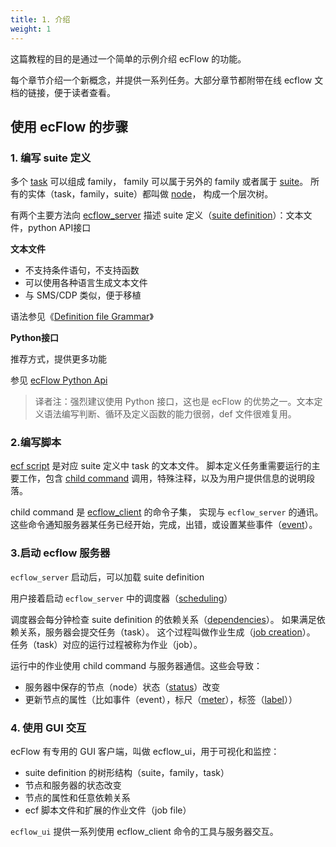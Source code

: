 ```yaml
---
title: 1. 介绍
weight: 1
---
```


这篇教程的目的是通过一个简单的示例介绍 ecFlow 的功能。

每个章节介绍一个新概念，并提供一系列任务。大部分章节都附带在线 ecflow 文档的链接，便于读者查看。

## 使用 ecFlow 的步骤

### 1. 编写 suite 定义

多个 [task](https://software.ecmwf.int/wiki/display/ECFLOW/Glossary#term-task) 可以组成 family，
family 可以属于另外的 family 或者属于 [suite](https://software.ecmwf.int/wiki/display/ECFLOW/Glossary#term-suite)。
所有的实体（task，family，suite）都叫做 [node](https://software.ecmwf.int/wiki/display/ECFLOW/Glossary#term-node)，
构成一个层次树。

有两个主要方法向 [ecflow_server](https://software.ecmwf.int/wiki/display/ECFLOW/Glossary#term-ecflow-server) 描述 suite 定义（[suite definition](https://software.ecmwf.int/wiki/display/ECFLOW/Glossary#term-suite-definition)）：文本文件，python API接口

**文本文件**

* 不支持条件语句，不支持函数
* 可以使用各种语言生成文本文件
* 与 SMS/CDP 类似，便于移植

语法参见《[Definition file Grammar](https://software.ecmwf.int/wiki/display/ECFLOW/Definition+file+Grammar)》

**Python接口**

推荐方式，提供更多功能

参见 [ecFlow Python Api](https://software.ecmwf.int/wiki/display/ECFLOW/ecFlow+Python+Api#python-api)

> 译者注：强烈建议使用 Python 接口，这也是 ecFlow 的优势之一。文本定义语法编写判断、循环及定义函数的能力很弱，def 文件很难复用。

### 2.编写脚本

[ecf script](https://software.ecmwf.int/wiki/display/ECFLOW/Glossary#term-ecf-script) 是对应 suite 定义中 task 的文本文件。
脚本定义任务重需要运行的主要工作，包含 [child command](https://software.ecmwf.int/wiki/display/ECFLOW/Glossary#term-child-command) 调用，特殊注释，以及为用户提供信息的说明段落。

child command 是 [ecflow_client](https://software.ecmwf.int/wiki/display/ECFLOW/Glossary#term-ecflow-client) 的命令子集，
实现与 `ecflow_server` 的通讯。
这些命令通知服务器某任务已经开始，完成，出错，或设置某些事件（[event](https://software.ecmwf.int/wiki/display/ECFLOW/Glossary#term-event)）。

### 3.启动 ecflow 服务器

`ecflow_server` 启动后，可以加载 suite definition

用户接着启动 `ecflow_server` 中的调度器（[scheduling](https://software.ecmwf.int/wiki/display/ECFLOW/Glossary#term-scheduling)）

调度器会每分钟检查 suite definition 的依赖关系（[dependencies](https://software.ecmwf.int/wiki/display/ECFLOW/Glossary#term-dependencies)）。
如果满足依赖关系，服务器会提交任务（task）。
这个过程叫做作业生成（[job creation](https://software.ecmwf.int/wiki/display/ECFLOW/Glossary#term-job-creation)）。
任务（task）对应的运行过程被称为作业（job）。

运行中的作业使用 child command 与服务器通信。这些会导致：

* 服务器中保存的节点（node）状态（[status](https://software.ecmwf.int/wiki/display/ECFLOW/Glossary#term-status)）改变
* 更新节点的属性（比如事件（event），标尺（[meter](https://software.ecmwf.int/wiki/display/ECFLOW/Glossary#term-meter)），标签（[label](https://software.ecmwf.int/wiki/display/ECFLOW/Glossary#term-label)））

### 4. 使用 GUI 交互

ecFlow 有专用的 GUI 客户端，叫做 ecflow_ui，用于可视化和监控：

* suite definition 的树形结构（suite，family，task）
* 节点和服务器的状态改变
* 节点的属性和任意依赖关系
* ecf 脚本文件和扩展的作业文件（job file）

`ecflow_ui` 提供一系列使用 ecflow_client 命令的工具与服务器交互。
